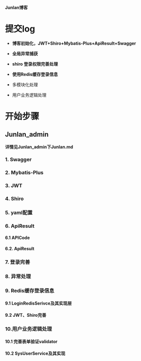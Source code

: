 #### Junlan博客


# 提交log

- **博客初始化，JWT+Shiro+Mybatis-Plus+ApiResult+Swagger**

- **全局异常捕获**

- **shiro 登录权限完善处理**

- **使用Redis缓存登录信息**

- 多模块化处理

- 用户业务逻辑处理

  



# 开始步骤

## Junlan_admin

**详情见Junlan_admin下Junlan.md**

### 1. Swagger

### 2. Mybatis-Plus

### 3. JWT

### 4. Shiro

### 5. yaml配置

### 6. ApiResult

#### 6.1 APICode

#### 6.2. ApiResult

### 7. 登录完善

### 8. 异常处理

### 9. Redis缓存登录信息

#### 9.1 LoginRedisSerivce及其实现层

#### 9.2 JWT、Shiro完善

### 10.用户业务逻辑处理

#### 10.1 完善表单验证validator

#### 10.2 SysUserService及其实现

